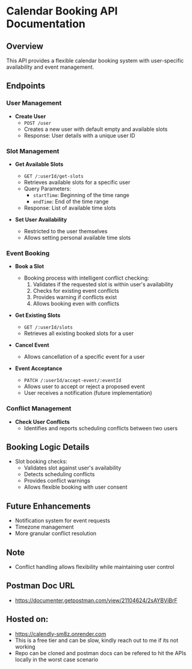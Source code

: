 # Calendar Booking API Documentation

## Overview
This API provides a flexible calendar booking system with user-specific availability and event management.

## Endpoints

### User Management
- **Create User**
  - `POST /user`
  - Creates a new user with default empty and available slots
  - Response: User details with a unique user ID

### Slot Management
- **Get Available Slots**
  - `GET /:userId/get-slots`
  - Retrieves available slots for a specific user
  - Query Parameters:
    - `startTime`: Beginning of the time range
    - `endTime`: End of the time range
  - Response: List of available time slots

- **Set User Availability**
  - Restricted to the user themselves
  - Allows setting personal available time slots

### Event Booking
- **Book a Slot**
  - Booking process with intelligent conflict checking:
    1. Validates if the requested slot is within user's availability
    2. Checks for existing event conflicts
    3. Provides warning if conflicts exist
    4. Allows booking even with conflicts

- **Get Existing Slots**
  - `GET /:userId/slots`
  - Retrieves all existing booked slots for a user

- **Cancel Event**
  - Allows cancellation of a specific event for a user

- **Event Acceptance**
  - `PATCH /:userId/accept-event/:eventId`
  - Allows user to accept or reject a proposed event
  - User receives a notification (future implementation)

### Conflict Management
- **Check User Conflicts**
  - Identifies and reports scheduling conflicts between two users

## Booking Logic Details
- Slot booking checks:
  - Validates slot against user's availability
  - Detects scheduling conflicts
  - Provides conflict warnings
  - Allows flexible booking with user consent

## Future Enhancements
- Notification system for event requests
- Timezone management
- More granular conflict resolution

## Note
- Conflict handling allows flexibility while maintaining user control

## Postman Doc URL
- https://documenter.getpostman.com/view/21104624/2sAYBViBrF


## Hosted on:
- https://calendly-sm8z.onrender.com
- This is a free tier and can be slow, kindly reach out to me if its not working
- Repo can be cloned and postman docs can be refered to hit the APIs locally in the worst case scenario